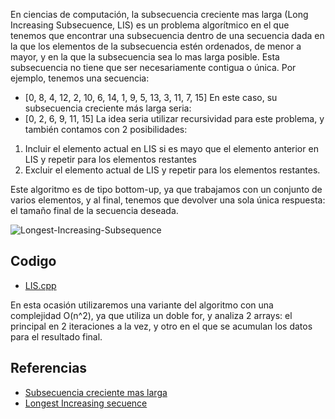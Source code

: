 En ciencias de computación, la subsecuencia creciente mas larga (Long Increasing Subsecuence, LIS) es un problema algorítmico en el que tenemos que encontrar una subsecuencia dentro de una secuencia dada en la que los elementos de la subsecuencia estén ordenados, de menor a mayor, y en la que la subsecuencia sea lo mas larga posible. Esta subsecuencia no tiene que ser necesariamente contigua o única.
Por ejemplo, tenemos una secuencia:
- [0, 8, 4, 12, 2, 10, 6, 14, 1, 9, 5, 13, 3, 11, 7, 15]
En este caso, su subsecuencia creciente más larga seria: 
- [0, 2, 6, 9, 11, 15]
La idea seria utilizar recursividad para este problema, y también contamos con 2 posibilidades:
1. Incluir el elemento actual en LIS si es mayo que el elemento anterior en LIS y repetir para los elementos restantes
2. Excluir el elemento actual de LIS y repetir para los elementos restantes.

Este algoritmo es de tipo bottom-up, ya que trabajamos con un conjunto de varios elementos, y al final, tenemos que devolver una sola única respuesta: el tamaño final de la secuencia deseada.

![Longest-Increasing-Subsequence](https://user-images.githubusercontent.com/101950765/197430159-fb80f067-6a7f-42f6-ab7b-7176ee572d31.png)

## Codigo
- [LIS.cpp](https://github.com/dylanjitt/Algoritmica/blob/main/contenido/programacion_dinamica/Longest_Increasing_secuence/LIS.cpp)

En esta ocasión utilizaremos una variante del algoritmo con una complejidad O(n^2), ya que utiliza un doble for, y analiza 2 arrays: el principal en 2 iteraciones a la vez, y otro en el que se acumulan los datos para el resultado final.
## Referencias
- [Subsecuencia creciente mas larga](https://www.techiedelight.com/es/longest-increasing-subsequence-using-dynamic-programming/)
- [Longest Increasing secuence](https://www.geeksforgeeks.org/longest-increasing-subsequence-dp-3/)
